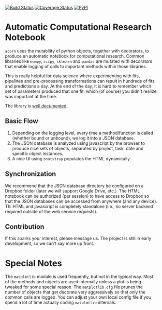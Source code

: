 [![Build Status](https://travis-ci.org/rosenbrockc/acorn.svg?branch=master)](https://travis-ci.org/rosenbrockc/acorn)
[![Coverage Status](https://coveralls.io/repos/github/rosenbrockc/acorn/badge.svg?branch=master)](https://coveralls.io/github/rosenbrockc/acorn?branch=master)
[![PyPI](https://img.shields.io/pypi/v/acorn.svg)](https://pypi.python.org/pypi/acorn/)

# Automatic Computational Research Notebook

`acorn` uses the mutability of python objects, together with decorators, to
produce an automatic notebook for computational research. Common libraries like
`numpy`, `scipy`, `sklearn` and `pandas` are mutated with decorators that enable
logging of calls to important methods within those libraries.

This is really helpful for data science where experimenting with fits, pipelines
and pre-processing transformations can result in hundreds of fits and
predictions a day. At the end of the day, it is hard to remember which set of
parameters produced that one fit, which (of course) you didn't realize was
important at the time.

The library is [well documented](https://rosenbrockc.github.io/acorn/).

## Basic Flow

1. Depending on the logging level, every time a method/function is called
(whether bound or unbound), we log it into a JSON database.
2. The JSON database is analyzed using javascript by the browser to produce nice
sets of objects, separated by project, task, date and specific object instances.
3. A nice UI using `bootstrap` populates the HTML dynamically.

## Synchronization

We recommend that the JSON database directory be configured on a Dropbox folder
(later we will support Google Drive, etc.). The HTML notebook can be authorized
(per session) to have access to Dropbox so that the JSON databases can be
accessed from anywhere (and any device). Thi HTML and javascript is completely
standalone (i.e., no server backend required outside of the web service
requests).

## Contribution

If this sparks your interest, please message us. The project is still in early
development, so we can't say more up front.

# Special Notes

The `matplotlib` module is used frequently, but not in the typical way. Most of the methods and objects are used internally unless a plot is being tweaked for some special reason. The `matplotlib.cfg` file prunes the number of objects that get decorate very aggressively so that only the common calls are logged. You can adjust your own local config file if you spend a lot of time actually coding `matplotlib` internals.